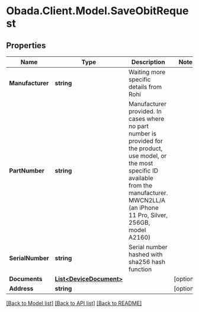 
# Obada.Client.Model.SaveObitRequest

## Properties

Name | Type | Description | Notes
------------ | ------------- | ------------- | -------------
**Manufacturer** | **string** | Waiting more specific details from Rohi | 
**PartNumber** | **string** | Manufacturer provided. In cases where no part number is provided for the product, use model, or the most specific ID available from the manufacturer. MWCN2LL/A (an iPhone 11 Pro, Silver, 256GB, model A2160) | 
**SerialNumber** | **string** | Serial number hashed with sha256 hash function | 
**Documents** | [**List&lt;DeviceDocument&gt;**](DeviceDocument.md) |  | [optional] 
**Address** | **string** |  | [optional] 

[[Back to Model list]](../README.md#documentation-for-models)
[[Back to API list]](../README.md#documentation-for-api-endpoints)
[[Back to README]](../README.md)

